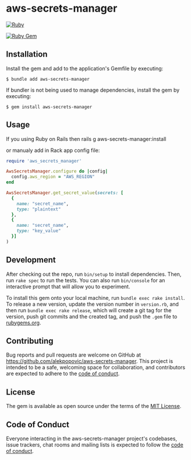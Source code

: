 # aws-secrets-manager

[![Ruby](https://github.com/alekpopovic/aws-secrets-manager/actions/workflows/main.yml/badge.svg)](https://github.com/alekpopovic/aws-secrets-manager/actions/workflows/main.yml)

[![Ruby Gem](https://github.com/alekpopovic/aws-secrets-manager/actions/workflows/gem-push.yml/badge.svg)](https://github.com/alekpopovic/aws-secrets-manager/actions/workflows/gem-push.yml)

## Installation

Install the gem and add to the application's Gemfile by executing:

    $ bundle add aws-secrets-manager

If bundler is not being used to manage dependencies, install the gem by executing:

    $ gem install aws-secrets-manager

## Usage

If you using Ruby on Rails then rails g aws-secrets-manager:install

or manualy add in Rack app config file:

```ruby
require 'aws_secrets_manager'

AwsSecretsManager.configure do |config|
  config.aws_region = "AWS_REGION"
end

AwsSecretsManager.get_secret_value(secrets: [
  {
    name: "secret_name",
    type: "plaintext"
  },
  {
    name: "secret_name",
    type: "key_value"
  }]
)
```

## Development

After checking out the repo, run `bin/setup` to install dependencies. Then, run `rake spec` to run the tests. You can also run `bin/console` for an interactive prompt that will allow you to experiment.

To install this gem onto your local machine, run `bundle exec rake install`. To release a new version, update the version number in `version.rb`, and then run `bundle exec rake release`, which will create a git tag for the version, push git commits and the created tag, and push the `.gem` file to [rubygems.org](https://rubygems.org).

## Contributing

Bug reports and pull requests are welcome on GitHub at https://github.com/alekpopovic/aws-secrets-manager. This project is intended to be a safe, welcoming space for collaboration, and contributors are expected to adhere to the [code of conduct](https://github.com/alekpopovic/aws-secrets-manager/blob/main/CODE_OF_CONDUCT.md).

## License

The gem is available as open source under the terms of the [MIT License](https://opensource.org/licenses/MIT).

## Code of Conduct

Everyone interacting in the aws-secrets-manager project's codebases, issue trackers, chat rooms and mailing lists is expected to follow the [code of conduct](https://github.com/alekpopovic/aws-secrets-manager/blob/main/CODE_OF_CONDUCT.md).
